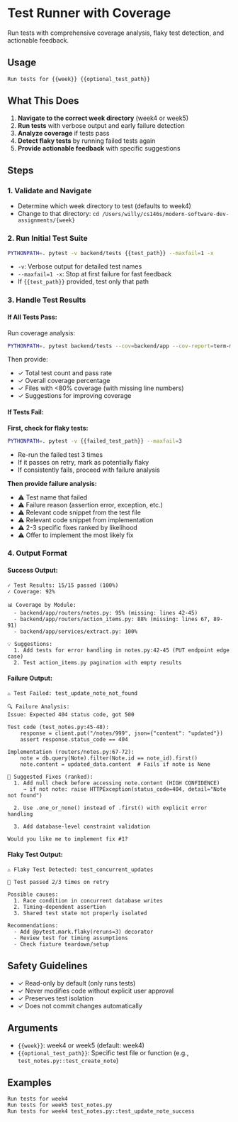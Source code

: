 # Test Runner with Coverage

Run tests with comprehensive coverage analysis, flaky test detection, and actionable feedback.

## Usage

```
Run tests for {{week}} {{optional_test_path}}
```

## What This Does

1. **Navigate to the correct week directory** (week4 or week5)
2. **Run tests** with verbose output and early failure detection
3. **Analyze coverage** if tests pass
4. **Detect flaky tests** by running failed tests again
5. **Provide actionable feedback** with specific suggestions

## Steps

### 1. Validate and Navigate
- Determine which week directory to test (defaults to week4)
- Change to that directory: `cd /Users/willy/cs146s/modern-software-dev-assignments/{week}`

### 2. Run Initial Test Suite
```bash
PYTHONPATH=. pytest -v backend/tests {{test_path}} --maxfail=1 -x
```
- `-v`: Verbose output for detailed test names
- `--maxfail=1 -x`: Stop at first failure for fast feedback
- If `{{test_path}}` provided, test only that path

### 3. Handle Test Results

#### If All Tests Pass:
Run coverage analysis:
```bash
PYTHONPATH=. pytest backend/tests --cov=backend/app --cov-report=term-missing
```

Then provide:
- ✓ Total test count and pass rate
- ✓ Overall coverage percentage
- ✓ Files with <80% coverage (with missing line numbers)
- ✓ Suggestions for improving coverage

#### If Tests Fail:
**First, check for flaky tests:**
```bash
PYTHONPATH=. pytest -v {{failed_test_path}} --maxfail=3
```
- Re-run the failed test 3 times
- If it passes on retry, mark as potentially flaky
- If consistently fails, proceed with failure analysis

**Then provide failure analysis:**
- ⚠ Test name that failed
- ⚠ Failure reason (assertion error, exception, etc.)
- ⚠ Relevant code snippet from the test file
- ⚠ Relevant code snippet from implementation
- ⚠ 2-3 specific fixes ranked by likelihood
- ⚠ Offer to implement the most likely fix

### 4. Output Format

#### Success Output:
```
✓ Test Results: 15/15 passed (100%)
✓ Coverage: 92%

📊 Coverage by Module:
  - backend/app/routers/notes.py: 95% (missing: lines 42-45)
  - backend/app/routers/action_items.py: 88% (missing: lines 67, 89-91)
  - backend/app/services/extract.py: 100%

💡 Suggestions:
  1. Add tests for error handling in notes.py:42-45 (PUT endpoint edge case)
  2. Test action_items.py pagination with empty results
```

#### Failure Output:
```
⚠ Test Failed: test_update_note_not_found

🔍 Failure Analysis:
Issue: Expected 404 status code, got 500

Test code (test_notes.py:45-48):
    response = client.put("/notes/999", json={"content": "updated"})
    assert response.status_code == 404

Implementation (routers/notes.py:67-72):
    note = db.query(Note).filter(Note.id == note_id).first()
    note.content = updated_data.content  # Fails if note is None
    
🔧 Suggested Fixes (ranked):
  1. Add null check before accessing note.content (HIGH CONFIDENCE)
     → if not note: raise HTTPException(status_code=404, detail="Note not found")
  
  2. Use .one_or_none() instead of .first() with explicit error handling
  
  3. Add database-level constraint validation

Would you like me to implement fix #1?
```

#### Flaky Test Output:
```
⚠ Flaky Test Detected: test_concurrent_updates

🔄 Test passed 2/3 times on retry

Possible causes:
  1. Race condition in concurrent database writes
  2. Timing-dependent assertion
  3. Shared test state not properly isolated

Recommendations:
  - Add @pytest.mark.flaky(reruns=3) decorator
  - Review test for timing assumptions
  - Check fixture teardown/setup
```

## Safety Guidelines

- ✓ Read-only by default (only runs tests)
- ✓ Never modifies code without explicit user approval
- ✓ Preserves test isolation
- ✓ Does not commit changes automatically

## Arguments

- `{{week}}`: week4 or week5 (default: week4)
- `{{optional_test_path}}`: Specific test file or function (e.g., `test_notes.py::test_create_note`)

## Examples

```
Run tests for week4
Run tests for week5 test_notes.py
Run tests for week4 test_notes.py::test_update_note_success
```
